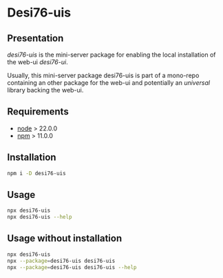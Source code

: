 Desi76-uis
==========


Presentation
------------

*desi76-uis* is the mini-server package for enabling the local installation of the web-ui *desi76-ui*.

Usually, this mini-server package desi76-uis is part of a mono-repo containing an other package for the web-ui and potentially an *universal* library backing the web-ui.


Requirements
------------

- [node](https://nodejs.org) > 22.0.0
- [npm](https://docs.npmjs.com/cli) > 11.0.0


Installation
------------

```bash
npm i -D desi76-uis
```


Usage
-----

```bash
npx desi76-uis
npx desi76-uis --help
```


Usage without installation
--------------------------

```bash
npx desi76-uis
npx --package=desi76-uis desi76-uis
npx --package=desi76-uis desi76-uis --help
```

